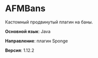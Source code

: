 # AFMBans
Кастомный продвинутый плагин на баны.

**Основной язык**: Java

**Направление**: плагин Sponge

**Версия**: 1.12.2
